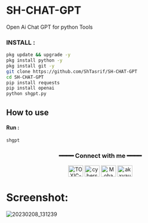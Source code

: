 # SH-CHAT-GPT
Open Ai Chat GPT for python Tools

<h3 align="left">INSTALL :</h3>

````bash
pkg update && upgrade -y
pkg install python -y
pkg install git -y
git clone https://github.com/ShTasrif/SH-CHAT-GPT
cd SH-CHAT-GPT
pip install requests
pip install openai
python shgpt.py
````

## How to use 

#### Run :

````bash
shgpt
````

<div align="center">
<h3>━━━━ Connect with me ━━━━</h3>
<a href="https://fb.com/cybershbd" target="blank"><img align="center" src="https://raw.githubusercontent.com/rahuldkjain/github-profile-readme-generator/master/src/images/icons/Social/facebook.svg" alt="TOXIC-VIRUS" height="30" width="40" /></a>
<a href="https://twitter.com/cybershbd" target="blank"><img align="center" src="https://raw.githubusercontent.com/rahuldkjain/github-profile-readme-generator/master/src/images/icons/Social/twitter.svg" alt="cybershbd" height="30" width="40" /></a>
<a href="https://fb.com/cybershbd" target="blank"><img align="center" src="https://raw.githubusercontent.com/rahuldkjain/github-profile-readme-generator/master/src/images/icons/Social/facebook.svg" alt="Mohammad Alamin" height="30" width="40" /></a>
<a href="https://instagram.com/cybershbd" target="blank"><img align="center" src="https://raw.githubusercontent.com/rahuldkjain/github-profile-readme-generator/master/src/images/icons/Social/instagram.svg" alt="akxvau" height="30" width="40" /></a>
</div>

# Screenshot:
![20230208_131239](https://user-images.githubusercontent.com/85736436/217460576-a0aea2b3-bac1-49e1-a7e8-d0a8fbc02071.png)
